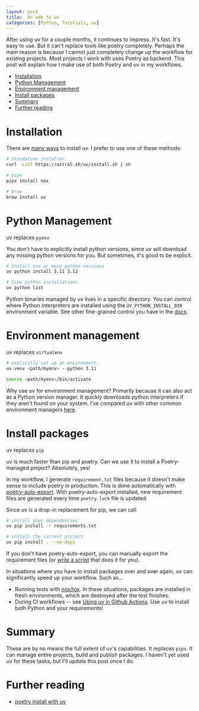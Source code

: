 ```yaml
---
layout: post
title:  An ode to uv
categories: [Python, Tutorials, uv]
---
```

After using uv for a couple months, it continues to impress. It's fast. It's easy to use. But it can't replace tools like poetry completely. Perhaps the main reason is because I cannot just completely change up the workflow for existing projects. Most projects I work with uses Poetry as backend. This post will explain how I make use of both Poetry and uv in my workflows.

- [Installation](#installation)
- [Python Management](#python-management)
- [Environment management](#environment-management)
- [Install packages](#install-packages)
- [Summary](#summary)
- [Further reading](#further-reading)


# Installation
There are [many ways](https://docs.astral.sh/uv/getting-started/installation/#cargo) to install uv. I prefer to use one of these methods:
```bash
# Standalone installer 
curl -LsSf https://astral.sh/uv/install.sh | sh

# pipx
pipx install nox

# brew
brew install uv
```

# Python Management
uv replaces `pyenv`

You don't have to explicitly install python versions, since uv will download any missing python versions for you. But sometimes, it's good to be explicit.
```bash
# Install one or more python versions
uv python install 3.11 3.12

# View python installations
uv python list
```
Python binaries managed by uv lives in a specific directory. You can control where Python interpreters are installed using the `UV_PYTHON_INSTALL_DIR` environment variable. See other fine-grained control you have in the [docs](https://docs.astral.sh/uv/configuration/environment/#uv_python).

# Environment management
uv replaces `virtualenv`

```bash
# explicitly set up an environment.
uv venv <path/myenv> --python 3.11

source <path/myenv>/bin/activate
```
Why use uv for environment management? Primarily because it can also act as a Python version manager. It quickly downloads python interpreters if they aren't found on your system. I've compared uv with other common environment managers [here](./2024-10-26-uv-virtual-env-tools.md).

# Install packages
uv replaces `pip`

uv is much faster than pip and poetry. Can we use it to install a Poetry-managed project? Absolutely, yes!

In my workflow, I generate `requirement.txt` files because it doesn't make sense to include poetry in production. This is done automatically with [poetry-auto-export](https://github.com/Ddedalus/poetry-auto-export). With poetry-auto-export installed, new requirement files are generated every time `poetry.lock` file is updated.

Since uv is a drop-in replacement for pip, we can call
```bash
# install your dependencies
uv pip install -r requirements.txt

# install the current project
uv pip install . --no-deps
```

If you don't have poetry-auto-export, you can manually export the requirement files (or [write a script](https://mil.ad/blog/2024/uv-poetry-install.html) that does it for you).

In situations where you have to install packages over and over again, uv can significantly speed up your workflow. Such as...
* Running tests with [nox/tox](2024-11-09-pytest-nox-uv.md). In these situations, packages are installed in fresh environments, which are destroyed after the test finishes.
* During CI workflows -- see [Using uv in Github Actions](https://docs.astral.sh/uv/guides/integration/github/). Use uv to install both Python and your requirements!

# Summary
These are by no means the full extent of uv's capabilities. It replaces `pipx`. It can manage entire projects, build and publish packages. I haven't yet used uv for these tasks, but I'll update this post once I do.

# Further reading
* [poetry install with uv](https://mil.ad/blog/2024/uv-poetry-install.html)
